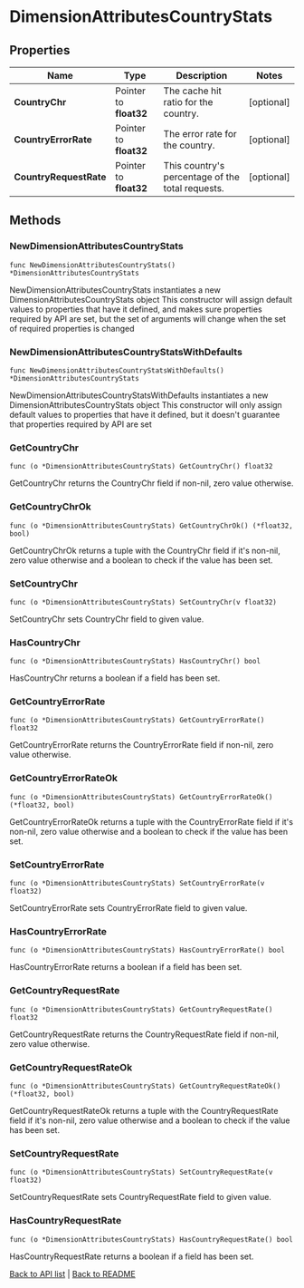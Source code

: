 # DimensionAttributesCountryStats

## Properties

Name | Type | Description | Notes
------------ | ------------- | ------------- | -------------
**CountryChr** | Pointer to **float32** | The cache hit ratio for the country. | [optional] 
**CountryErrorRate** | Pointer to **float32** | The error rate for the country. | [optional] 
**CountryRequestRate** | Pointer to **float32** | This country&#39;s percentage of the total requests. | [optional] 

## Methods

### NewDimensionAttributesCountryStats

`func NewDimensionAttributesCountryStats() *DimensionAttributesCountryStats`

NewDimensionAttributesCountryStats instantiates a new DimensionAttributesCountryStats object
This constructor will assign default values to properties that have it defined,
and makes sure properties required by API are set, but the set of arguments
will change when the set of required properties is changed

### NewDimensionAttributesCountryStatsWithDefaults

`func NewDimensionAttributesCountryStatsWithDefaults() *DimensionAttributesCountryStats`

NewDimensionAttributesCountryStatsWithDefaults instantiates a new DimensionAttributesCountryStats object
This constructor will only assign default values to properties that have it defined,
but it doesn't guarantee that properties required by API are set

### GetCountryChr

`func (o *DimensionAttributesCountryStats) GetCountryChr() float32`

GetCountryChr returns the CountryChr field if non-nil, zero value otherwise.

### GetCountryChrOk

`func (o *DimensionAttributesCountryStats) GetCountryChrOk() (*float32, bool)`

GetCountryChrOk returns a tuple with the CountryChr field if it's non-nil, zero value otherwise
and a boolean to check if the value has been set.

### SetCountryChr

`func (o *DimensionAttributesCountryStats) SetCountryChr(v float32)`

SetCountryChr sets CountryChr field to given value.

### HasCountryChr

`func (o *DimensionAttributesCountryStats) HasCountryChr() bool`

HasCountryChr returns a boolean if a field has been set.

### GetCountryErrorRate

`func (o *DimensionAttributesCountryStats) GetCountryErrorRate() float32`

GetCountryErrorRate returns the CountryErrorRate field if non-nil, zero value otherwise.

### GetCountryErrorRateOk

`func (o *DimensionAttributesCountryStats) GetCountryErrorRateOk() (*float32, bool)`

GetCountryErrorRateOk returns a tuple with the CountryErrorRate field if it's non-nil, zero value otherwise
and a boolean to check if the value has been set.

### SetCountryErrorRate

`func (o *DimensionAttributesCountryStats) SetCountryErrorRate(v float32)`

SetCountryErrorRate sets CountryErrorRate field to given value.

### HasCountryErrorRate

`func (o *DimensionAttributesCountryStats) HasCountryErrorRate() bool`

HasCountryErrorRate returns a boolean if a field has been set.

### GetCountryRequestRate

`func (o *DimensionAttributesCountryStats) GetCountryRequestRate() float32`

GetCountryRequestRate returns the CountryRequestRate field if non-nil, zero value otherwise.

### GetCountryRequestRateOk

`func (o *DimensionAttributesCountryStats) GetCountryRequestRateOk() (*float32, bool)`

GetCountryRequestRateOk returns a tuple with the CountryRequestRate field if it's non-nil, zero value otherwise
and a boolean to check if the value has been set.

### SetCountryRequestRate

`func (o *DimensionAttributesCountryStats) SetCountryRequestRate(v float32)`

SetCountryRequestRate sets CountryRequestRate field to given value.

### HasCountryRequestRate

`func (o *DimensionAttributesCountryStats) HasCountryRequestRate() bool`

HasCountryRequestRate returns a boolean if a field has been set.


[Back to API list](../README.md#documentation-for-api-endpoints) | [Back to README](../README.md)


